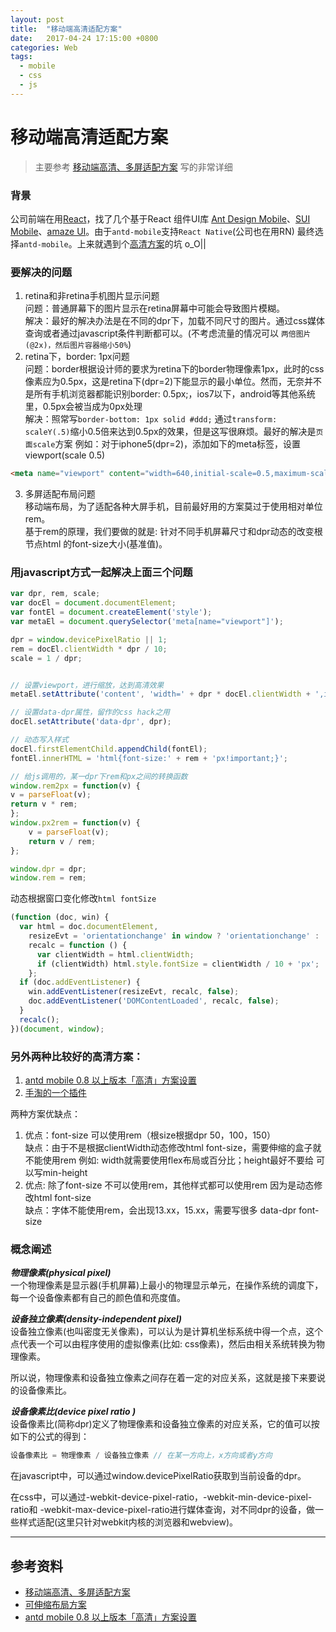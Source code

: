 ```yaml
---
layout: post
title:  "移动端高清适配方案"
date:   2017-04-24 17:15:00 +0800
categories: Web
tags:
  - mobile
  - css
  - js
---
```

# 移动端高清适配方案
> 主要参考 [移动端高清、多屏适配方案](http://div.io/topic/1092) 写的非常详细

### 背景
公司前端在用[React](https://facebook.github.io/react/)，找了几个基于React 组件UI库 [Ant Design Mobile](https://mobile.ant.design/index-cn)、[SUI Mobile](http://m.sui.taobao.org/components/)、[amaze UI](http://amazeui.org)。由于`antd-mobile`支持`React Native`(公司也在用RN) 最终选择`antd-mobile`。上来就遇到个[高清方案](https://github.com/ant-design/ant-design-mobile/wiki/antd-mobile-0.8-以上版本「高清」方案设置)的坑 o_O||

### 要解决的问题
1. retina和非retina手机图片显示问题  
问题：普通屏幕下的图片显示在retina屏幕中可能会导致图片模糊。  
解决：最好的解决办法是在不同的dpr下，加载不同尺寸的图片。通过css媒体查询或者通过javascript条件判断都可以。(不考虑流量的情况可以 `两倍图片(@2x)，然后图片容器缩小50%`)
2. retina下，border: 1px问题  
问题：border根据设计师的要求为retina下的border物理像素1px，此时的css像素应为0.5px，这是retina下(dpr=2)下能显示的最小单位。然而，无奈并不是所有手机浏览器都能识别border: 0.5px;，ios7以下，android等其他系统里，0.5px会被当成为0px处理  
解决：照常写`border-bottom: 1px solid #ddd;` 通过`transform: scaleY(.5)`缩小0.5倍来达到0.5px的效果，但是这写很麻烦。最好的解决是`页面scale`方案 例如：对于iphone5(dpr=2)，添加如下的meta标签，设置viewport(scale 0.5) 

```html
<meta name="viewport" content="width=640,initial-scale=0.5,maximum-scale=0.5, minimum-scale=0.5,user-scalable=no">
```
3. 多屏适配布局问题  
移动端布局，为了适配各种大屏手机，目前最好用的方案莫过于使用相对单位rem。   
基于rem的原理，我们要做的就是: 针对不同手机屏幕尺寸和dpr动态的改变根节点html 的font-size大小(基准值)。
  
### 用javascript方式一起解决上面三个问题
```js
var dpr, rem, scale;
var docEl = document.documentElement;
var fontEl = document.createElement('style');
var metaEl = document.querySelector('meta[name="viewport"]');

dpr = window.devicePixelRatio || 1;
rem = docEl.clientWidth * dpr / 10;
scale = 1 / dpr;


// 设置viewport，进行缩放，达到高清效果
metaEl.setAttribute('content', 'width=' + dpr * docEl.clientWidth + ',initial-scale=' + scale + ',maximum-scale=' + scale + ', minimum-scale=' + scale + ',user-scalable=no');

// 设置data-dpr属性，留作的css hack之用
docEl.setAttribute('data-dpr', dpr);

// 动态写入样式
docEl.firstElementChild.appendChild(fontEl);
fontEl.innerHTML = 'html{font-size:' + rem + 'px!important;}';

// 给js调用的，某一dpr下rem和px之间的转换函数
window.rem2px = function(v) {
v = parseFloat(v);
return v * rem;
};
window.px2rem = function(v) {
    v = parseFloat(v);
    return v / rem;
};

window.dpr = dpr;
window.rem = rem;
```
动态根据窗口变化修改`html fontSize`
```js
(function (doc, win) {
  var html = doc.documentElement,
    resizeEvt = 'orientationchange' in window ? 'orientationchange' : 'resize',
    recalc = function () {
      var clientWidth = html.clientWidth;
      if (clientWidth) html.style.fontSize = clientWidth / 10 + 'px';
    };
  if (doc.addEventListener) {
    win.addEventListener(resizeEvt, recalc, false);
    doc.addEventListener('DOMContentLoaded', recalc, false);
  }
  recalc();
})(document, window);
```


### 另外两种比较好的高清方案：
1. [antd mobile 0.8 以上版本「高清」方案设置](https://github.com/ant-design/ant-design-mobile/wiki/antd-mobile-0.8-%E4%BB%A5%E4%B8%8A%E7%89%88%E6%9C%AC%E3%80%8C%E9%AB%98%E6%B8%85%E3%80%8D%E6%96%B9%E6%A1%88%E8%AE%BE%E7%BD%AE)
2. [手淘的一个插件](https://github.com/amfe/lib-flexible)

两种方案优缺点：
1. 优点：font-size 可以使用rem（根size根据dpr 50，100，150）  
   缺点：由于不是根据clientWidth动态修改html font-size，需要伸缩的盒子就不能使用rem
        例如: width就需要使用flex布局或百分比；height最好不要给 可以写min-height
2. 优点: 除了font-size 不可以使用rem，其他样式都可以使用rem 因为是动态修改html font-size   
   缺点：字体不能使用rem，会出现13.xx，15.xx，需要写很多 data-dpr font-size


### 概念阐述
***物理像素(physical pixel)***  
一个物理像素是显示器(手机屏幕)上最小的物理显示单元，在操作系统的调度下，每一个设备像素都有自己的颜色值和亮度值。

***设备独立像素(density-independent pixel)***  
设备独立像素(也叫密度无关像素)，可以认为是计算机坐标系统中得一个点，这个点代表一个可以由程序使用的虚拟像素(比如: css像素)，然后由相关系统转换为物理像素。

所以说，物理像素和设备独立像素之间存在着一定的对应关系，这就是接下来要说的设备像素比。

***设备像素比(device pixel ratio )***  
设备像素比(简称dpr)定义了物理像素和设备独立像素的对应关系，它的值可以按如下的公式的得到：

```js
设备像素比 = 物理像素 / 设备独立像素 // 在某一方向上，x方向或者y方向
```

在javascript中，可以通过window.devicePixelRatio获取到当前设备的dpr。

在css中，可以通过-webkit-device-pixel-ratio，-webkit-min-device-pixel-ratio和 -webkit-max-device-pixel-ratio进行媒体查询，对不同dpr的设备，做一些样式适配(这里只针对webkit内核的浏览器和webview)。

---



## 参考资料
- [移动端高清、多屏适配方案](http://div.io/topic/1092)
- [可伸缩布局方案](https://github.com/amfe/lib-flexible)
- [antd mobile 0.8 以上版本「高清」方案设置](https://github.com/ant-design/ant-design-mobile/wiki/antd-mobile-0.8-以上版本「高清」方案设置)